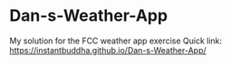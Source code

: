 # Dan-s-Weather-App
My solution for the FCC weather app exercise
Quick link: https://instantbuddha.github.io/Dan-s-Weather-App/
